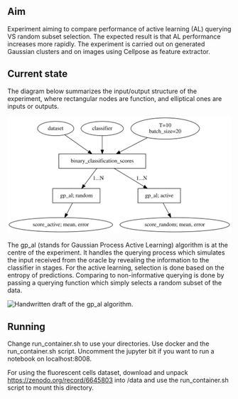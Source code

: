 
## Aim

Experiment aiming to compare performance of active learning (AL) querying VS random subset selection. The expected result is that AL performance increases more rapidly. The experiment is carried out on generated Gaussian clusters and on images using Cellpose as feature extractor.

## Current state

The diagram below summarizes the input/output structure of the experiment, where rectangular nodes are function, and elliptical ones are inputs or outputs.

![Diagram of the experiment structure.](/notebooks/al_experiment.gv.svg)

The gp\_al (stands for Gaussian Process Active Learning) algorithm is at the centre of the experiment. It handles the querying process which simulates the input received from the oracle by revealing the information to the classifier in stages. For the active learning, selection is done based on the entropy of predictions. Comparing to non-informative querying is done by passing a querying function which simply selects a random subset of the data.

![Handwritten draft of the gp\_al algorithm.](/experiment_al_algo1.svg)

## Running

Change run\_container.sh to use your directories. Use docker and the run\_container.sh script. Uncomment the jupyter bit if you want to run a notebook on localhost:8008.

For using the fluorescent cells dataset, download and unpack https://zenodo.org/record/6645803 into /data and use the run\_container.sh script to mount this directory.
